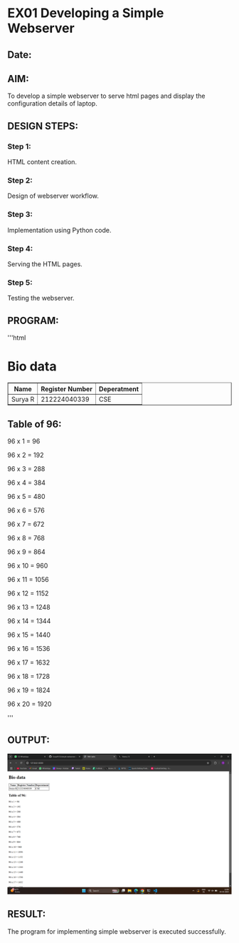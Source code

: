  
# EX01 Developing a Simple Webserver
## Date:

## AIM:
To develop a simple webserver to serve html pages and display the configuration details of laptop.

## DESIGN STEPS:
### Step 1: 
HTML content creation.

### Step 2:
Design of webserver workflow.

### Step 3:
Implementation using Python code.

### Step 4:
Serving the HTML pages.

### Step 5:
Testing the webserver.

## PROGRAM:
'''html
<!DOCTYPE html>
<html lang="en">
<head>
    <meta charset="UTF-8">
    <meta name="viewport" content="width=device-width, initial-scale=1.0">
    <title>96th table</title>
</head>
<body>
    <h1>Bio data</h1>
    <table border = "1">
        <tr>
            <th>Name</th>
            <th>Register Number</th>
            <th>Deperatment</th>
        </tr>
        <tr>
            <td>Surya R</td>
            <td>212224040339</td>
            <td>CSE</td>
        </tr>
    </table>
    <h2>Table of 96:</h2>
    <p>96 x 1 = 96</p>
    <p>96 x 2 = 192</p>
    <p>96 x 3 = 288</p>
    <p>96 x 4 = 384</p>
    <p>96 x 5 = 480</p>
    <p>96 x 6 = 576</p>
    <p>96 x 7 = 672</p>
    <p>96 x 8 = 768</p>
    <p>96 x 9 = 864</p>
    <p>96 x 10 = 960</p>
    <p>96 x 11 = 1056</p>
    <p>96 x 12 = 1152</p>
    <p>96 x 13 = 1248</p>
    <p>96 x 14 = 1344</p>
    <p>96 x 15 = 1440</p>
    <p>96 x 16 = 1536</p>
    <p>96 x 17 = 1632</p>
    <p>96 x 18 = 1728</p>
    <p>96 x 19 = 1824</p>
    <p>96 x 20 = 1920</p>
</body>
</html>
'''


## OUTPUT:
![Output](static/sss.png)


## RESULT:
The program for implementing simple webserver is executed successfully.

